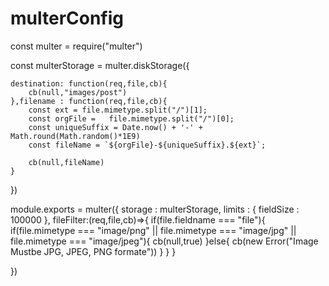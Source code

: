 # multerConfig


const multer = require("multer")

const multerStorage =  multer.diskStorage({

    destination: function(req,file,cb){
        cb(null,"images/post")
    },filename : function(req,file,cb){
        const ext = file.mimetype.split("/")[1];
        const orgFile =   file.mimetype.split("/")[0];
        const uniqueSuffix = Date.now() + '-' + Math.round(Math.random()*1E9)
        const fileName = `${orgFile}-${uniqueSuffix}.${ext}`;

        cb(null,fileName)
    }
})






module.exports =   multer({
    storage : multerStorage,
    limits : {
        fieldSize : 100000
    },
    fileFilter:(req,file,cb)=>{
      if(file.fieldname === "file"){
          if(file.mimetype === "image/png" ||
          file.mimetype === "image/jpg" ||
          file.mimetype === "image/jpeg"){
              cb(null,true)
          }else{
              cb(new Error("Image Mustbe JPG, JPEG, PNG formate"))
          }
      }
    }

})
